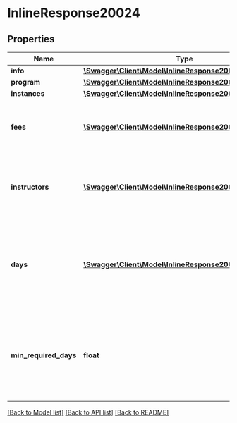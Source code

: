 # InlineResponse20024

## Properties
Name | Type | Description | Notes
------------ | ------------- | ------------- | -------------
**info** | [**\Swagger\Client\Model\InlineResponse20023Info**](InlineResponse20023Info.md) |  | 
**program** | [**\Swagger\Client\Model\InlineResponse20024Program**](InlineResponse20024Program.md) |  | 
**instances** | [**\Swagger\Client\Model\InlineResponse20024Instances[]**](InlineResponse20024Instances.md) | Instances | 
**fees** | [**\Swagger\Client\Model\InlineResponse20024Fees[]**](InlineResponse20024Fees.md) | Fees that will be charged automaticaly (for example, registration fee) | 
**instructors** | [**\Swagger\Client\Model\InlineResponse20024Instructors[]**](InlineResponse20024Instructors.md) | Available instructors to choose from (property will only exist if &#x60;program.type&#x60; is &#x60;package&#x60;) | [optional] 
**days** | [**\Swagger\Client\Model\InlineResponse20024Days[]**](InlineResponse20024Days.md) | Day options to choose from when registering for a child care program (property will only exist if &#x60;program.type&#x60; is &#x60;child_care&#x60;) | [optional] 
**min_required_days** | **float** | Minimum required days that must be chosen in order to register.  This property will only exist if &#x60;program.type&#x60; is &#x60;child_care&#x60;. | [optional] 

[[Back to Model list]](../README.md#documentation-for-models) [[Back to API list]](../README.md#documentation-for-api-endpoints) [[Back to README]](../README.md)


